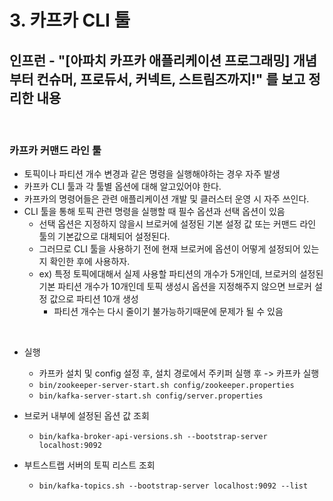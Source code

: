# 3. 카프카 CLI 툴
## 인프런 - "[아파치 카프카 애플리케이션 프로그래밍] 개념부터 컨슈머, 프로듀서, 커넥트, 스트림즈까지!" 를 보고 정리한 내용

<br>

### 카프카 커맨드 라인 툴

- 토픽이나 파티션 개수 변경과 같은 명령을 실행해야하는 경우 자주 발생
- 카프카 CLI 툴과 각 툴별 옵션에 대해 알고있어야 한다.
- 카프카의 명령어들은 관련 애플리케이션 개발 및 클러스터 운영 시 자주 쓰인다.
- CLI 툴을 통해 토픽 관련 명령을 실행할 때 필수 옵션과 선택 옵션이 있음
    - 선택 옵션은 지정하지 않을시 브로커에 설정된 기본 설정 값 또는 커맨드 라인 툴의 기본값으로 대체되어 설정된다.
    - 그러므로 CLI 툴을 사용하기 전에 현재 브로커에 옵션이 어떻게 설정되어 있는지 확인한 후에 사용하자.
    - ex) 특정 토픽에대해서 실제 사용할 파티션의 개수가 5개인데, 브로커의 설정된 기본 파티션 개수가 10개인데 토픽 생성시 옵션을 지정해주지 않으면 브로커 설정 값으로 파티션 10개 생성
        - 파티션 개수는 다시 줄이기 불가능하기때문에 문제가 될 수 있음
<br>

- 실행
    - 카프카 설치 및 config 설정 후, 설치 경로에서 주키퍼 실행 후 -> 카프카 실행
    - ```bin/zookeeper-server-start.sh config/zookeeper.properties```
    - ```bin/kafka-server-start.sh config/server.properties```
    
- 브로커 내부에 설정된 옵션 값 조회
    - ```bin/kafka-broker-api-versions.sh --bootstrap-server localhost:9092```
    
- 부트스트랩 서버의 토픽 리스트 조회
    - ```bin/kafka-topics.sh --bootstrap-server localhost:9092 --list```













